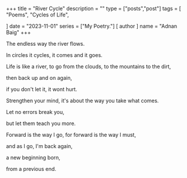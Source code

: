 +++
title = "River Cycle"
description = ""
type = ["posts","post"]
tags = [
    "Poems",
    "Cycles of Life",
    
]
date = "2023-11-01"
series = ["My Poetry."]
[ author ]
  name = "Adnan Baig"
+++

The endless way the river flows.

In circles it cycles, it comes and it goes.

Life is like a river, to go from the clouds, to the mountains to the dirt,

then back up and on again,

if you don't let it, it wont hurt.

Strengthen your mind, it's about the way you take what comes.

Let no errors break you,

but let them teach you more.

Forward is the way I go, for forward is the way I must,

and as I go, I'm back again,

a new beginning born,

from a previous end.
